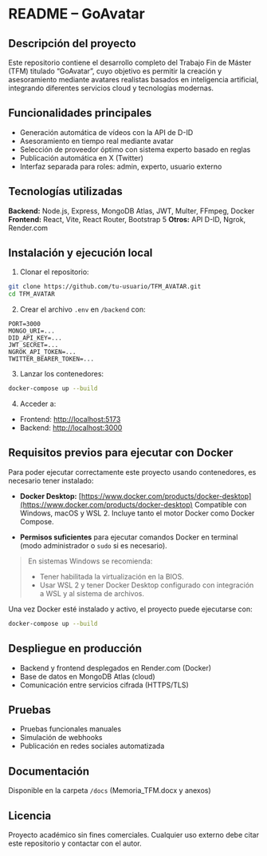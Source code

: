 # README – GoAvatar

## Descripción del proyecto

Este repositorio contiene el desarrollo completo del Trabajo Fin de Máster (TFM) titulado “GoAvatar”, cuyo objetivo es permitir la creación y asesoramiento mediante avatares realistas basados en inteligencia artificial, integrando diferentes servicios cloud y tecnologías modernas.

## Funcionalidades principales

* Generación automática de vídeos con la API de D-ID
* Asesoramiento en tiempo real mediante avatar
* Selección de proveedor óptimo con sistema experto basado en reglas
* Publicación automática en X (Twitter)
* Interfaz separada para roles: admin, experto, usuario externo

## Tecnologías utilizadas

**Backend:** Node.js, Express, MongoDB Atlas, JWT, Multer, FFmpeg, Docker
**Frontend:** React, Vite, React Router, Bootstrap 5
**Otros:** API D-ID, Ngrok, Render.com

## Instalación y ejecución local

1. Clonar el repositorio:

```bash
git clone https://github.com/tu-usuario/TFM_AVATAR.git
cd TFM_AVATAR
```

2. Crear el archivo `.env` en `/backend` con:

```env
PORT=3000
MONGO_URI=...
DID_API_KEY=...
JWT_SECRET=...
NGROK_API_TOKEN=...
TWITTER_BEARER_TOKEN=...
```

3. Lanzar los contenedores:

```bash
docker-compose up --build
```

4. Acceder a:

* Frontend: [http://localhost:5173](http://localhost:5173)
* Backend: [http://localhost:3000](http://localhost:3000)


## Requisitos previos para ejecutar con Docker

Para poder ejecutar correctamente este proyecto usando contenedores, es necesario tener instalado:

* **Docker Desktop:** [https://www.docker.com/products/docker-desktop](https://www.docker.com/products/docker-desktop)
  Compatible con Windows, macOS y WSL 2. Incluye tanto el motor Docker como Docker Compose.

* **Permisos suficientes** para ejecutar comandos Docker en terminal (modo administrador o `sudo` si es necesario).

> En sistemas Windows se recomienda:
>
> * Tener habilitada la virtualización en la BIOS.
> * Usar WSL 2 y tener Docker Desktop configurado con integración a WSL y al sistema de archivos.

Una vez Docker esté instalado y activo, el proyecto puede ejecutarse con:

```bash
docker-compose up --build
```

## Despliegue en producción

* Backend y frontend desplegados en Render.com (Docker)
* Base de datos en MongoDB Atlas (cloud)
* Comunicación entre servicios cifrada (HTTPS/TLS)

## Pruebas

* Pruebas funcionales manuales
* Simulación de webhooks
* Publicación en redes sociales automatizada

## Documentación

Disponible en la carpeta `/docs` (Memoria\_TFM.docx y anexos)

## Licencia

Proyecto académico sin fines comerciales. Cualquier uso externo debe citar este repositorio y contactar con el autor.
